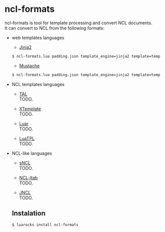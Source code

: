 # ncl-formats

ncl-formats is tool for template processing and convert NCL documents.  
It can convert to NCL from the following formats:

* web templates languages
  * [Jinja2](http://jinja.pocoo.org)  
  ```bash
  $ ncl-formats.lua padding.json template_engine=jinja2 template=template.j2 
  ```

  * [Mustache](https://mustache.github.io/)  
  ```bash
  $ ncl-formats.lua padding.json template_engine=jinja2 template=template.mustache
  ```

* NCL templates languages
  * [TAL](https://github.com/TeleMidia/tal-processor)    
  TODO. 
  
  * [XTemplate](https://github.com/joeldossantos/aXT)  
  TODO. 
  
  * [Luar](https://code.google.com/archive/p/luar-template-engine/)  
  TODO.
  
  * [LuaTPL](https://github.com/robertogerson/luatpl)  
  TODO.
  
* NCL-like languages
  * [sNCL](https://github.com/lucastercas/sncl)  
  TODO.
  
  * [NCL-ltab](http://www.telemidia.puc-rio.br/files/biblio/2018_09_dodsworth.pdf)  
  TODO.
  
  * [JNCL](http://www.midiacom.uff.br/~caleb/jns/)  
  TODO.
  
  
  ## Instalation
  
  
  ```bash
  $ luarocks install ncl-formats
  ```
